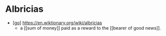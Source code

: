 # Albricias

- [[go]] https://en.wiktionary.org/wiki/albricias
  - a [[sum of money]] paid as a reward to the [[bearer of good news]].


[//begin]: # "Autogenerated link references for markdown compatibility"
[go]: go "Go"
[//end]: # "Autogenerated link references"